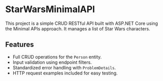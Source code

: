 # StarWarsMinimalAPI

This project is a simple CRUD RESTful API built with ASP.NET Core using the Minimal APIs approach. It manages a list of Star Wars characters.

## Features

- Full CRUD operations for the `Person` entity.
- Input validation using endpoint filters.
- Standardized error handling with `ProblemDetails`.
- HTTP request examples included for easy testing.
